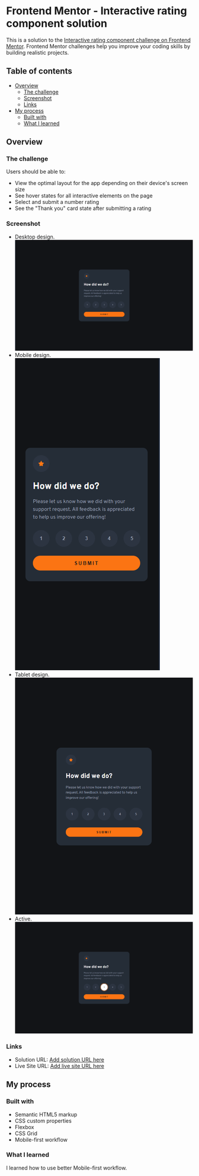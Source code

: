 # Frontend Mentor - Interactive rating component solution

This is a solution to the [Interactive rating component challenge on Frontend Mentor](https://www.frontendmentor.io/challenges/interactive-rating-component-koxpeBUmI). Frontend Mentor challenges help you improve your coding skills by building realistic projects.

## Table of contents

- [Overview](#overview)
  - [The challenge](#the-challenge)
  - [Screenshot](#screenshot)
  - [Links](#links)
- [My process](#my-process)
  - [Built with](#built-with)
  - [What I learned](#what-i-learned)

## Overview

### The challenge

Users should be able to:

- View the optimal layout for the app depending on their device's screen size
- See hover states for all interactive elements on the page
- Select and submit a number rating
- See the "Thank you" card state after submitting a rating

### Screenshot

- Desktop design.
  ![](./screenshots/desktop.png)
- Mobile design.
  ![](./screenshots/mobile.png)
- Tablet design.
  ![](./screenshots/tablet.png)
- Active.
  ![](./screenshots/active.png)

### Links

- Solution URL: [Add solution URL here](https://github.com/tortiman/interactive_rating_component)
- Live Site URL: [Add live site URL here](https://tortiman.github.io/interactive_rating_component/)

## My process

### Built with

- Semantic HTML5 markup
- CSS custom properties
- Flexbox
- CSS Grid
- Mobile-first workflow

### What I learned

I learned how to use better Mobile-first workflow.

